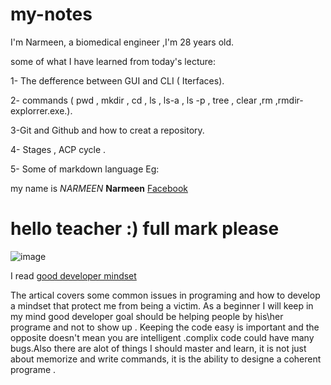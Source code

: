 # my-notes
I'm Narmeen,  a biomedical engineer ,I'm 28 years old.


some of  what I have learned from today's lecture:


 1- The defference between GUI and CLI ( Iterfaces).

 2- commands ( pwd , mkdir , cd , ls , ls-a , ls -p , tree , clear ,rm ,rmdir- explorrer.exe.).

 3-Git and Github and how to creat a repository.

 4- Stages , ACP cycle .

5- Some of markdown language Eg:


my name is *NARMEEN*
**Narmeen**
[Facebook](https://ar-ar.facebook.com/)

# hello teacher :) full mark please 

![image](all/wallpaper/363b62b9-bf35555.jpg)



I read [good developer mindset](https://www.freecodecamp.org/news/learn-the-fundamentals-of-a-good-developer-mindset-in-15-minutes-81321ab8a682/)

The artical covers some common issues in programing and how to develop a mindset that protect me from being a victim. As a beginner I will keep in my mind good developer goal should be helping people by his\her programe and not to show up . Keeping the code easy is important and the opposite doesn't mean you are intelligent .complix code could have many bugs.Also there are alot of things I should master and learn, it is not just about memorize and write commands, it is the ability to  designe a coherent programe .